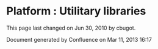 Platform : Utilitary libraries
==============================

This page last changed on Jun 30, 2010 by cbugot.

Document generated by Confluence on Mar 11, 2013 16:17
